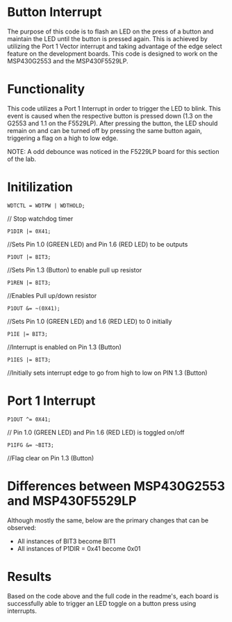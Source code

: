 # Button Interrupt
  The purpose of this code is to flash an LED on the press of a button and maintain the LED until the button is pressed again.
This is achieved by utilizing the Port 1 Vector interrupt and taking advantage of the edge select feature on the development boards.
This code is designed to work on the MSP430G2553 and the MSP430F5529LP.

# Functionality
This code utilizes a Port 1 Interrupt in order to trigger the LED to blink. This event is caused when the respective button is pressed down (1.3 on the G2553 and 1.1 on the F5529LP). After pressing the button, the LED should remain on and can be turned off by pressing the same button again, triggering a flag on a high to low edge.

NOTE: A odd debounce was noticed in the F5229LP board for this section of the lab.

# Initilization

    WDTCTL = WDTPW | WDTHOLD;	
// Stop watchdog timer

    P1DIR |= 0X41;
//Sets Pin 1.0 (GREEN LED) and Pin 1.6 (RED LED) to be outputs

    P1OUT |= BIT3;
//Sets Pin 1.3 (Button) to enable pull up resistor

    P1REN |= BIT3; 
//Enables Pull up/down resistor

    P1OUT &= ~(0X41);
//Sets Pin 1.0 (GREEN LED) and 1.6 (RED LED) to 0 initially

    P1IE |= BIT3; 
//Interrupt is enabled on Pin 1.3 (Button)

    P1IES |= BIT3;
//Initially sets interrupt edge to go from high to low on PIN 1.3 (Button)

# Port 1 Interrupt

    P1OUT ^= 0X41; 
// Pin 1.0 (GREEN LED) and Pin 1.6 (RED LED) is toggled on/off

    P1IFG &= ~BIT3; 
//Flag clear on Pin 1.3 (Button)

# Differences between MSP430G2553 and MSP430F5529LP
Although mostly the same, below are the primary changes that can be observed:
- All instances of BIT3 become BIT1
- All instances of P1DIR = 0x41 become 0x01

# Results
Based on the code above and the full code in the readme's, each board is successfully able to trigger an LED toggle on a button press using interrupts.

